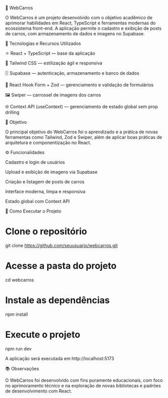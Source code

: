 🚗 WebCarros

O WebCarros é um projeto desenvolvido com o objetivo acadêmico de aprimorar habilidades em React, TypeScript e ferramentas modernas do ecossistema front-end.
A aplicação permite o cadastro e exibição de posts de carros, com armazenamento de dados e imagens no Supabase.

🧠 Tecnologias e Recursos Utilizados

⚛️ React + TypeScript — base da aplicação

🎨 Tailwind CSS — estilização ágil e responsiva

🗄️ Supabase — autenticação, armazenamento e banco de dados

🧾 React Hook Form + Zod — gerenciamento e validação de formulários

🖼️ Swiper — carrossel de imagens dos carros

🌐 Context API (useContext) — gerenciamento de estado global sem prop drilling

🎯 Objetivo

O principal objetivo do WebCarros foi o aprendizado e a prática de novas ferramentas como Tailwind, Zod e Swiper, além de aplicar boas práticas de arquitetura e componentização no React.

⚙️ Funcionalidades

Cadastro e login de usuários

Upload e exibição de imagens via Supabase

Criação e listagem de posts de carros

Interface moderna, limpa e responsiva

Estado global com Context API

🚀 Como Executar o Projeto
# Clone o repositório
git clone https://github.com/seuusuario/webcarros.git

# Acesse a pasta do projeto
cd webcarros

# Instale as dependências
npm install

# Execute o projeto
npm run dev


A aplicação será executada em http://localhost:5173

📚 Observações

O WebCarros foi desenvolvido com fins puramente educacionais, com foco no aprimoramento técnico e na exploração de novas bibliotecas e padrões de desenvolvimento com React.
